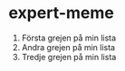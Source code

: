 # expert-meme
1. Första grejen på min lista
2. Andra grejen på min lista
3. Tredje grejen på min lista
